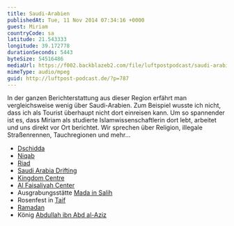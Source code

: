```yaml
---
title: Saudi-Arabien
publishedAt: Tue, 11 Nov 2014 07:34:16 +0000
guest: Miriam
countryCode: sa
latitude: 21.543333
longitude: 39.172778
durationSeconds: 5443
byteSize: 54516486
mediaUrl: https://f002.backblazeb2.com/file/luftpostpodcast/saudi-arabien.mp3
mimeType: audio/mpeg
guid: http://luftpost-podcast.de/?p=787
---
```


In der ganzen Berichterstattung aus dieser Region erfährt man vergleichsweise wenig über Saudi-Arabien. Zum Beispiel wusste ich nicht, dass ich als Tourist überhaupt nicht dort einreisen kann. Um so spannender ist es, dass Miriam als studierte Islamwissenschaftlerin dort lebt, arbeitet und uns direkt vor Ort berichtet. Wir sprechen über Religion, illegale Straßenrennen, Tauchregionen und mehr...

- [Dschidda](http://de.wikipedia.org/wiki/Dschidda)
- [Niqab](http://de.wikipedia.org/wiki/Niqab)
- [Riad](http://de.wikipedia.org/wiki/Riad)
- [Saudi Arabia Drifting](https://www.youtube.com/results?search%5Fquery=saudi+arabia+drifting)
- [Kingdom Centre](http://de.wikipedia.org/wiki/Kingdom%5FCentre)
- [Al Faisaliyah Center](http://de.wikipedia.org/wiki/Al%5FFaisaliyah%5FCenter)
- Ausgrabungsstätte [Mada in Salih](http://de.wikipedia.org/wiki/Mada%27in%5FSalih)
- Rosenfest in [Taif](http://de.wikipedia.org/wiki/Aṭ-Ṭā%27if)
- [Ramadan](http://de.wikipedia.org/wiki/Ramadan)
- König [Abdullah ibn Abd al-Aziz](http://de.wikipedia.org/wiki/Abdullah%5Fibn%5FAbd%5Fal-Aziz)
